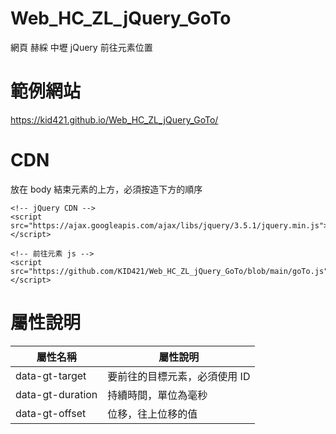 # Web_HC_ZL_jQuery_GoTo
網頁 赫綵 中壢 jQuery 前往元素位置

# 範例網站
https://kid421.github.io/Web_HC_ZL_jQuery_GoTo/

# CDN
放在 body 結束元素的上方，必須按造下方的順序
```
<!-- jQuery CDN -->
<script src="https://ajax.googleapis.com/ajax/libs/jquery/3.5.1/jquery.min.js"></script>

<!-- 前往元素 js -->
<script src="https://github.com/KID421/Web_HC_ZL_jQuery_GoTo/blob/main/goTo.js"></script>
```

# 屬性說明
屬性名稱            |屬性說明
--------------------|-----------------------------
data-gt-target      |要前往的目標元素，必須使用 ID
data-gt-duration    |持續時間，單位為毫秒
data-gt-offset      |位移，往上位移的值